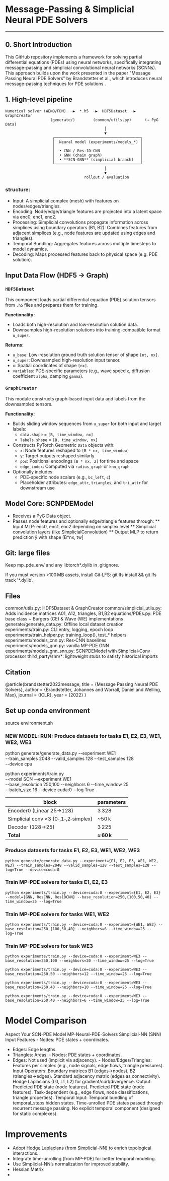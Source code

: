 # Message‑Passing & Simplicial Neural PDE Solvers  
---
## 0. Short Introduction
This GitHub repository implements a framework for solving partial differential equations (PDEs) using neural networks, specifically integrating message-passing and simplicial convolutional neural networks (SCNNs). This approach builds upon the work presented in the paper "Message Passing Neural PDE Solvers" by Brandstetter et al., which introduces neural message-passing techniques for PDE solutions .

## 1. High‑level pipeline
```text
Numerical solver (WENO/FDM)  ─▶  *.h5  ─▶  HDF5Dataset  ─▶  GraphCreator
                    (generate/)        (common/utils.py)      (→ PyG Data)
                                            │
                                            ▼
                     ┌──────────────────────────────────────┐
                     │  Neural model (experiments/models_*) │
                     │                                      │
                     │  • CNN / Res‑1D‑CNN                  │
                     │  • GNN (chain graph)                 │
                     │  • **SCN‑GNN** (simplicial branch)   │
                     └──────────────────────────────────────┘
                                            │
                                            ▼
                                   rollout / evaluation
```
### structure: 
- Input: A simplicial complex (mesh) with features on nodes/edges/triangles.
- Encoding: Node/edge/triangle features are projected into a latent space via enc0, enc1, enc2.
- Processing: Simplicial convolutions propagate information across simplices using boundary operators (B1, B2). Combines features from adjacent simplices (e.g., node features are updated using edges and triangles).
- Temporal Bundling: Aggregates features across multiple timesteps to model dynamics.
- Decoding: Maps processed features back to physical space (e.g. PDE solution).

## Input Data Flow (HDF5 → Graph)

### `HDF5Dataset`

This component loads partial differential equation (PDE) solution tensors from `.h5` files and prepares them for training.

**Functionality:**

* Loads both high-resolution and low-resolution solution data.
* Downsamples high-resolution solutions into training-compatible format `u_super`.

**Returns:**

* `u_base`: Low-resolution ground truth solution tensor of shape `[nt, nx]`.
* `u_super`: Downsampled high-resolution input tensor.
* `x`: Spatial coordinates of shape `[nx]`.
* `variables`: PDE-specific parameters (e.g., wave speed `c`, diffusion coefficient `alpha`, damping `gamma`).

### `GraphCreator`

This module constructs graph-based input data and labels from the downsampled tensors.

**Functionality:**

* Builds sliding window sequences from `u_super` for both input and target labels:
  * `data.shape` = `[B, time_window, nx]`
  * `labels.shape` = `[B, time_window, nx]`
* Constructs PyTorch Geometric `Data` objects with:
  * `x`: Node features reshaped to `[B * nx, time_window]`
  * `y`: Target outputs reshaped similarly
  * `pos`: Positional encodings `[B * nx, 2]` for time and space
  * `edge_index`: Computed via `radius_graph` or `knn_graph`
* Optionally includes:
  * PDE-specific node scalars (e.g., `bc_left`, `c`)
  * Placeholder attributes: `edge_attr`, `triangles`, and `tri_attr` for downstream use


## Model Core: SCNPDEModel
* Receives a PyG Data object.
* Passes node features and optionally edge/triangle features through:
** Input MLP: enc0, enc1, enc2 depending on simplex level
** Simplicial convolution layers (like SimplicialConvolution)
** Output MLP to return prediction ŷ with shape [B*nx, tw]


## Git: large files
Keep mp_pde_env/ and any libtorch*.dylib in .gitignore.

If you must version >100 MB assets, install Git‑LFS: git lfs install && git lfs track '*.dylib'.

## Files
common/utils.py: HDF5Dataset & GraphCreator
common/simplicial_utils.py: Adds incidence matrices A01, A12, triangles, B1,B2
equations/PDEs.py: PDE base class + Burgers (CE) & Wave (WE) implementations
generate/generate_data.py: Offline local dataset creation
experiments/train.py:	CLI entry, logging, epoch loop
experiments/train_helper.py: training_loop(), test_* helpers
experiments/models_cnn.py: Res‑CNN baselines
experiments/models_gnn.py: vanilla MP‑PDE GNN
experiments/models_gnn_snn.py: SCNPDEModel with Simplicial‑Conv processor
third_party/snn/*: lightweight stubs to satisfy historical imports

## Citation
@article{brandstetter2022message,
  title   = {Message Passing Neural PDE Solvers},
  author  = {Brandstetter, Johannes and Worrall, Daniel and Welling, Max},
  journal = {ICLR},
  year    = {2022}
}

## Set up conda environment
source environment.sh

### NEW MODEL: RUN: Produce datasets for tasks E1, E2, E3, WE1, WE2, WE3
python generate/generate_data.py --experiment WE1 \
       --train_samples 2048 --valid_samples 128 --test_samples 128 \
       --device cpu
       
python experiments/train.py \
       --model SCN --experiment WE1 \
       --base_resolution 250,100 --neighbors 6 --time_window 25 \
       --batch_size 16 --device cuda:0  --log True
       
 block                                 |  parameters 
| ------------------------------------ | ---------- |
| Encoder0 (Linear 25→128)             | 3 328      |
| Simplicial conv ×3 (0‑,1‑,2‑simplex) | \~50 k     |
| Decoder (128→25)                     | 3 225      |
| **Total**                            | **≈ 60 k** |


### Produce datasets for tasks E1, E2, E3, WE1, WE2, WE3
`python generate/generate_data.py --experiment={E1, E2, E3, WE1, WE2, WE3} --train_samples=2048 --valid_samples=128 --test_samples=128 --log=True --device=cuda:0`

###  Train MP-PDE solvers for tasks E1, E2, E3
`python experiments/train.py --device=cuda:0 --experiment={E1, E2, E3} --model={GNN, ResCNN, Res1DCNN} --base_resolution=250,{100,50,40} --time_window=25 --log=True`

### Train MP-PDE solvers for tasks WE1, WE2
`python experiments/train.py --device=cuda:0 --experiment={WE1, WE2} --base_resolution=250,{100,50,40} --neighbors=6 --time_window=25 --log=True`

### Train MP-PDE solvers for task WE3
`python experiments/train.py --device=cuda:0 --experiment=WE3 --base_resolution=250,100 --neighbors=20 --time_window=25 --log=True`

`python experiments/train.py --device=cuda:0 --experiment=WE3 --base_resolution=250,50 --neighbors=12 --time_window=25 --log=True`

`python experiments/train.py --device=cuda:0 --experiment=WE3 --base_resolution=250,40 --neighbors=10 --time_window=25 --log=True`

`python experiments/train.py --device=cuda:0 --experiment=WE3 --base_resolution=250,40 --neighbors=6 --time_window=25 --log=True`






# Model Comparison
Aspect	                        Your SCN-PDE Model	MP-Neural-PDE-Solvers	Simplicial-NN (SNN)
Input Features	                       - Nodes: PDE       states + coordinates.
- Edges: Edge lengths.
- Triangles: Areas.	- Nodes: PDE states + coordinates.
- Edges: Not used (implicit via adjacency).	- Nodes/Edges/Triangles: Features per simplex (e.g., node signals, edge flows, triangle pressures).
Input Operators: Boundary matrices B1 (edges→nodes), B2 (triangles→edges).	Standard adjacency matrix (edges as connectivity).	Hodge Laplacians (L0, L1, L2) for gradient/curl/divergence.
Output: Predicted PDE state (node features).	Predicted PDE state (node features).	Task-dependent (e.g., edge flows, node classifications, triangle properties).
Temporal Input: Temporal bundling of temporal_steps hidden states.	Time-unrolled PDE states passed through recurrent message passing.	No explicit temporal component (designed for static complexes).


# Improvements 
- Adopt Hodge Laplacians (from Simplicial-NN) to enrich topological interactions.
- Integrate time-unrolling (from MP-PDE) for better temporal modeling.
- Use Simplicial-NN’s normalization for improved stability.
- Hessian Matrix
- 


